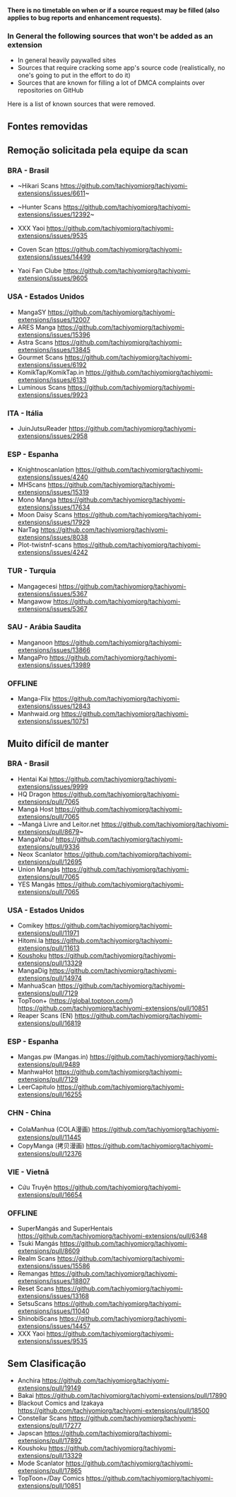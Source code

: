 **There is no timetable on when or if a source request may be filled (also applies to bug reports and enhancement requests).**

### In General the following sources that won't be added as an extension
- In general heavily paywalled sites
- Sources that require cracking some app's source code (realistically, no one's going to put in the effort to do it)
- Sources that are known for filling a lot of DMCA complaints over repositories on GitHub

Here is a list of known sources that were removed.
## Fontes removidas

## Remoção solicitada pela equipe da scan
### BRA - Brasil

- ~Hikari Scans https://github.com/tachiyomiorg/tachiyomi-extensions/issues/6611~
- ~Hunter Scans https://github.com/tachiyomiorg/tachiyomi-extensions/issues/12392~


- XXX Yaoi https://github.com/tachiyomiorg/tachiyomi-extensions/issues/9535
- Coven Scan https://github.com/tachiyomiorg/tachiyomi-extensions/issues/14499
- Yaoi Fan Clube https://github.com/tachiyomiorg/tachiyomi-extensions/issues/9605

### USA - Estados Unidos

- MangaSY https://github.com/tachiyomiorg/tachiyomi-extensions/issues/12007
- ARES Manga https://github.com/tachiyomiorg/tachiyomi-extensions/issues/15396
- Astra Scans https://github.com/tachiyomiorg/tachiyomi-extensions/issues/13845
- Gourmet Scans https://github.com/tachiyomiorg/tachiyomi-extensions/issues/6192
- KomikTap/KomikTap.in https://github.com/tachiyomiorg/tachiyomi-extensions/issues/6133
- Luminous Scans https://github.com/tachiyomiorg/tachiyomi-extensions/issues/9923

### ITA - Itália

- JuinJutsuReader https://github.com/tachiyomiorg/tachiyomi-extensions/issues/2958

### ESP - Espanha

- Knightnoscanlation https://github.com/tachiyomiorg/tachiyomi-extensions/issues/4240
- MHScans https://github.com/tachiyomiorg/tachiyomi-extensions/issues/15319
- Mono Manga https://github.com/tachiyomiorg/tachiyomi-extensions/issues/17634
- Moon Daisy Scans https://github.com/tachiyomiorg/tachiyomi-extensions/issues/17929
- NarTag https://github.com/tachiyomiorg/tachiyomi-extensions/issues/8038
- Plot-twistnf-scans https://github.com/tachiyomiorg/tachiyomi-extensions/issues/4242

### TUR - Turquia

- Mangagecesi https://github.com/tachiyomiorg/tachiyomi-extensions/issues/5367
- Mangawow https://github.com/tachiyomiorg/tachiyomi-extensions/issues/5367

### SAU - Arábia Saudita

- Manganoon https://github.com/tachiyomiorg/tachiyomi-extensions/issues/13866
- MangaPro https://github.com/tachiyomiorg/tachiyomi-extensions/issues/13989

### OFFLINE

- Manga-Flix https://github.com/tachiyomiorg/tachiyomi-extensions/issues/12843
- Manhwaid.org https://github.com/tachiyomiorg/tachiyomi-extensions/issues/10751

## Muito difícil de manter

### BRA - Brasil

- Hentai Kai https://github.com/tachiyomiorg/tachiyomi-extensions/issues/9999
- HQ Dragon https://github.com/tachiyomiorg/tachiyomi-extensions/pull/7065
- Mangá Host https://github.com/tachiyomiorg/tachiyomi-extensions/pull/7065
- ~Mangá Livre and Leitor.net https://github.com/tachiyomiorg/tachiyomi-extensions/pull/8679~
- MangaYabu! https://github.com/tachiyomiorg/tachiyomi-extensions/pull/9336
- Neox Scanlator https://github.com/tachiyomiorg/tachiyomi-extensions/pull/12695
- Union Mangás https://github.com/tachiyomiorg/tachiyomi-extensions/pull/7065
- YES Mangás https://github.com/tachiyomiorg/tachiyomi-extensions/pull/7065

### USA - Estados Unidos

- Comikey https://github.com/tachiyomiorg/tachiyomi-extensions/pull/11971
- Hitomi.la https://github.com/tachiyomiorg/tachiyomi-extensions/pull/11613
- [Koushoku](https://ksk.moe/) https://github.com/tachiyomiorg/tachiyomi-extensions/pull/13329
- MangaDig https://github.com/tachiyomiorg/tachiyomi-extensions/pull/14974
- ManhuaScan https://github.com/tachiyomiorg/tachiyomi-extensions/pull/7129
- TopToon+ (https://global.toptoon.com/) https://github.com/tachiyomiorg/tachiyomi-extensions/pull/10851
- Reaper Scans (EN) https://github.com/tachiyomiorg/tachiyomi-extensions/pull/16819

### ESP - Espanha

- Mangas.pw (Mangas.in) https://github.com/tachiyomiorg/tachiyomi-extensions/pull/9489
- ManhwaHot https://github.com/tachiyomiorg/tachiyomi-extensions/pull/7129
- LeerCapitulo https://github.com/tachiyomiorg/tachiyomi-extensions/pull/16255

### CHN - China

- ColaManhua (COLA漫画) https://github.com/tachiyomiorg/tachiyomi-extensions/pull/11445
- CopyManga (拷贝漫画) https://github.com/tachiyomiorg/tachiyomi-extensions/pull/12376

### VIE - Vietnã

- Cứu Truyện https://github.com/tachiyomiorg/tachiyomi-extensions/pull/16654
### OFFLINE

- SuperMangás and SuperHentais https://github.com/tachiyomiorg/tachiyomi-extensions/pull/6348
- Tsuki Mangás https://github.com/tachiyomiorg/tachiyomi-extensions/pull/8609
- Realm Scans https://github.com/tachiyomiorg/tachiyomi-extensions/issues/15586
- Remangas https://github.com/tachiyomiorg/tachiyomi-extensions/issues/18807
- Reset Scans https://github.com/tachiyomiorg/tachiyomi-extensions/issues/13168
- SetsuScans https://github.com/tachiyomiorg/tachiyomi-extensions/issues/11040
- ShinobiScans https://github.com/tachiyomiorg/tachiyomi-extensions/issues/14457
- XXX Yaoi https://github.com/tachiyomiorg/tachiyomi-extensions/issues/9535


## Sem Clasificação
- Anchira https://github.com/tachiyomiorg/tachiyomi-extensions/pull/19149
- Bakai https://github.com/tachiyomiorg/tachiyomi-extensions/pull/17890
- Blackout Comics and Izakaya https://github.com/tachiyomiorg/tachiyomi-extensions/pull/18500
- Constellar Scans https://github.com/tachiyomiorg/tachiyomi-extensions/pull/17277
- Japscan https://github.com/tachiyomiorg/tachiyomi-extensions/pull/17892
- Koushoku https://github.com/tachiyomiorg/tachiyomi-extensions/pull/13329
- Mode Scanlator https://github.com/tachiyomiorg/tachiyomi-extensions/pull/17865
- TopToon+/Day Comics https://github.com/tachiyomiorg/tachiyomi-extensions/pull/10851